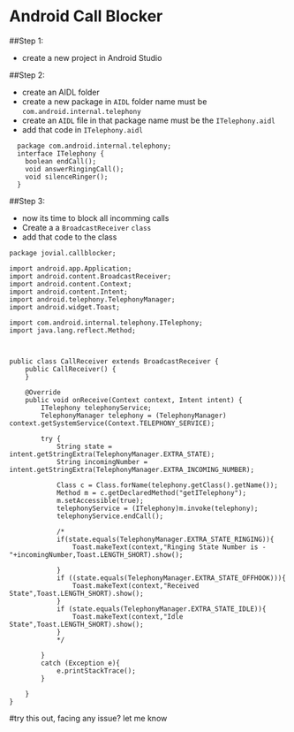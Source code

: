 # Android Call Blocker

##Step 1:
  - create a new project in Android Studio

##Step 2:
  - create an AIDL folder 
  - create a new package in `AIDL` folder name must be `com.android.internal.telephony`
  - create an `AIDL` file in that package name must be the `ITelephony.aidl`
  - add that code in `ITelephony.aidl`
```
  package com.android.internal.telephony;
  interface ITelephony {
    boolean endCall();
    void answerRingingCall();
    void silenceRinger();
  }
```
##Step 3:
  - now its time to block all incomming calls
  - Create a a `BroadcastReceiver` `class`
  - add that code to the class
```
package jovial.callblocker;

import android.app.Application;
import android.content.BroadcastReceiver;
import android.content.Context;
import android.content.Intent;
import android.telephony.TelephonyManager;
import android.widget.Toast;

import com.android.internal.telephony.ITelephony;
import java.lang.reflect.Method;



public class CallReceiver extends BroadcastReceiver {
    public CallReceiver() {
    }

    @Override
    public void onReceive(Context context, Intent intent) {
        ITelephony telephonyService;
        TelephonyManager telephony = (TelephonyManager) context.getSystemService(Context.TELEPHONY_SERVICE);

        try {
            String state = intent.getStringExtra(TelephonyManager.EXTRA_STATE);
            String incomingNumber = intent.getStringExtra(TelephonyManager.EXTRA_INCOMING_NUMBER);

            Class c = Class.forName(telephony.getClass().getName());
            Method m = c.getDeclaredMethod("getITelephony");
            m.setAccessible(true);
            telephonyService = (ITelephony)m.invoke(telephony);
            telephonyService.endCall();

            /*
            if(state.equals(TelephonyManager.EXTRA_STATE_RINGING)){
                Toast.makeText(context,"Ringing State Number is -"+incomingNumber,Toast.LENGTH_SHORT).show();

            }
            if ((state.equals(TelephonyManager.EXTRA_STATE_OFFHOOK))){
                Toast.makeText(context,"Received State",Toast.LENGTH_SHORT).show();
            }
            if (state.equals(TelephonyManager.EXTRA_STATE_IDLE)){
                Toast.makeText(context,"Idle State",Toast.LENGTH_SHORT).show();
            }
            */

        }
        catch (Exception e){
            e.printStackTrace();
        }

    }
}

```
#try this out, facing any issue? let me know
